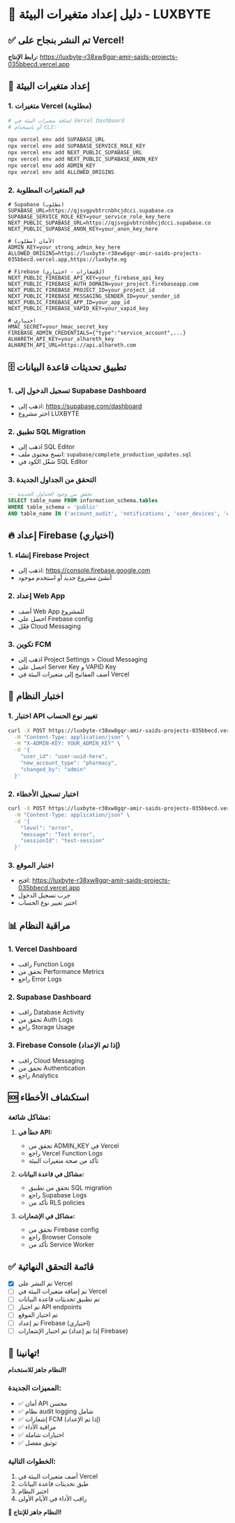# 🔧 دليل إعداد متغيرات البيئة - LUXBYTE

## ✅ تم النشر بنجاح على Vercel!

**رابط الإنتاج:** https://luxbyte-r38xw8gqr-amir-saids-projects-035bbecd.vercel.app

## 🔧 إعداد متغيرات البيئة

### 1. متغيرات Vercel (مطلوبة)

```bash
# إضافة متغيرات البيئة في Vercel Dashboard
# أو باستخدام CLI:

npx vercel env add SUPABASE_URL
npx vercel env add SUPABASE_SERVICE_ROLE_KEY
npx vercel env add NEXT_PUBLIC_SUPABASE_URL
npx vercel env add NEXT_PUBLIC_SUPABASE_ANON_KEY
npx vercel env add ADMIN_KEY
npx vercel env add ALLOWED_ORIGINS
```

### 2. قيم المتغيرات المطلوبة

```env
# Supabase (مطلوب)
SUPABASE_URL=https://qjsvgpvbtrcnbhcjdcci.supabase.co
SUPABASE_SERVICE_ROLE_KEY=your_service_role_key_here
NEXT_PUBLIC_SUPABASE_URL=https://qjsvgpvbtrcnbhcjdcci.supabase.co
NEXT_PUBLIC_SUPABASE_ANON_KEY=your_anon_key_here

# الأمان (مطلوب)
ADMIN_KEY=your_strong_admin_key_here
ALLOWED_ORIGINS=https://luxbyte-r38xw8gqr-amir-saids-projects-035bbecd.vercel.app,https://luxbyte.eg

# Firebase (للإشعارات - اختياري)
NEXT_PUBLIC_FIREBASE_API_KEY=your_firebase_api_key
NEXT_PUBLIC_FIREBASE_AUTH_DOMAIN=your_project.firebaseapp.com
NEXT_PUBLIC_FIREBASE_PROJECT_ID=your_project_id
NEXT_PUBLIC_FIREBASE_MESSAGING_SENDER_ID=your_sender_id
NEXT_PUBLIC_FIREBASE_APP_ID=your_app_id
NEXT_PUBLIC_FIREBASE_VAPID_KEY=your_vapid_key

# اختياري
HMAC_SECRET=your_hmac_secret_key
FIREBASE_ADMIN_CREDENTIALS={"type":"service_account",...}
ALHARETH_API_KEY=your_alhareth_key
ALHARETH_API_URL=https://api.alhareth.com
```

## 🗄️ تطبيق تحديثات قاعدة البيانات

### 1. تسجيل الدخول إلى Supabase Dashboard
- اذهب إلى: https://supabase.com/dashboard
- اختر مشروع LUXBYTE

### 2. تطبيق SQL Migration
- اذهب إلى SQL Editor
- انسخ محتوى ملف: `supabase/complete_production_updates.sql`
- شغّل الكود في SQL Editor

### 3. التحقق من الجداول الجديدة
```sql
-- تحقق من وجود الجداول الجديدة
SELECT table_name FROM information_schema.tables
WHERE table_schema = 'public'
AND table_name IN ('account_audit', 'notifications', 'user_devices', 'error_logs', 'system_health');
```

## 🔥 إعداد Firebase (اختياري)

### 1. إنشاء Firebase Project
- اذهب إلى: https://console.firebase.google.com
- أنشئ مشروع جديد أو استخدم موجود

### 2. إعداد Web App
- أضف Web App للمشروع
- احصل على Firebase config
- فعّل Cloud Messaging

### 3. تكوين FCM
- اذهب إلى Project Settings > Cloud Messaging
- احصل على Server Key و VAPID Key
- أضف المفاتيح إلى متغيرات البيئة في Vercel

## 🧪 اختبار النظام

### 1. اختبار API تغيير نوع الحساب
```bash
curl -X POST https://luxbyte-r38xw8gqr-amir-saids-projects-035bbecd.vercel.app/api/change-account-type \
  -H "Content-Type: application/json" \
  -H "X-ADMIN-KEY: YOUR_ADMIN_KEY" \
  -d '{
    "user_id": "user-uuid-here",
    "new_account_type": "pharmacy",
    "changed_by": "admin"
  }'
```

### 2. اختبار تسجيل الأخطاء
```bash
curl -X POST https://luxbyte-r38xw8gqr-amir-saids-projects-035bbecd.vercel.app/api/log-error \
  -H "Content-Type: application/json" \
  -d '{
    "level": "error",
    "message": "Test error",
    "sessionId": "test-session"
  }'
```

### 3. اختبار الموقع
- افتح: https://luxbyte-r38xw8gqr-amir-saids-projects-035bbecd.vercel.app
- جرب تسجيل الدخول
- اختبر تغيير نوع الحساب

## 📊 مراقبة النظام

### 1. Vercel Dashboard
- راقب Function Logs
- تحقق من Performance Metrics
- راجع Error Logs

### 2. Supabase Dashboard
- راقب Database Activity
- تحقق من Auth Logs
- راجع Storage Usage

### 3. Firebase Console (إذا تم الإعداد)
- راقب Cloud Messaging
- تحقق من Authentication
- راجع Analytics

## 🆘 استكشاف الأخطاء

### مشاكل شائعة:

1. **خطأ في API:**
   - تحقق من ADMIN_KEY في Vercel
   - راجع Vercel Function Logs
   - تأكد من صحة متغيرات البيئة

2. **مشاكل في قاعدة البيانات:**
   - تحقق من تطبيق SQL migration
   - راجع Supabase Logs
   - تأكد من RLS policies

3. **مشاكل في الإشعارات:**
   - تحقق من Firebase config
   - راجع Browser Console
   - تأكد من Service Worker

## ✅ قائمة التحقق النهائية

- [x] تم النشر على Vercel
- [ ] تم إضافة متغيرات البيئة في Vercel
- [ ] تم تطبيق تحديثات قاعدة البيانات
- [ ] تم اختبار API endpoints
- [ ] تم اختبار الموقع
- [ ] تم إعداد Firebase (اختياري)
- [ ] تم اختبار الإشعارات (إذا تم إعداد Firebase)

## 🎉 تهانينا!

**النظام جاهز للاستخدام!**

### المميزات الجديدة:
- ✅ أمان API محسن
- ✅ نظام audit logging شامل
- ✅ إشعارات FCM (إذا تم الإعداد)
- ✅ مراقبة الأداء
- ✅ اختبارات شاملة
- ✅ توثيق مفصل

### الخطوات التالية:
1. أضف متغيرات البيئة في Vercel
2. طبق تحديثات قاعدة البيانات
3. اختبر النظام
4. راقب الأداء في الأيام الأولى

**🚀 النظام جاهز للإنتاج!**
